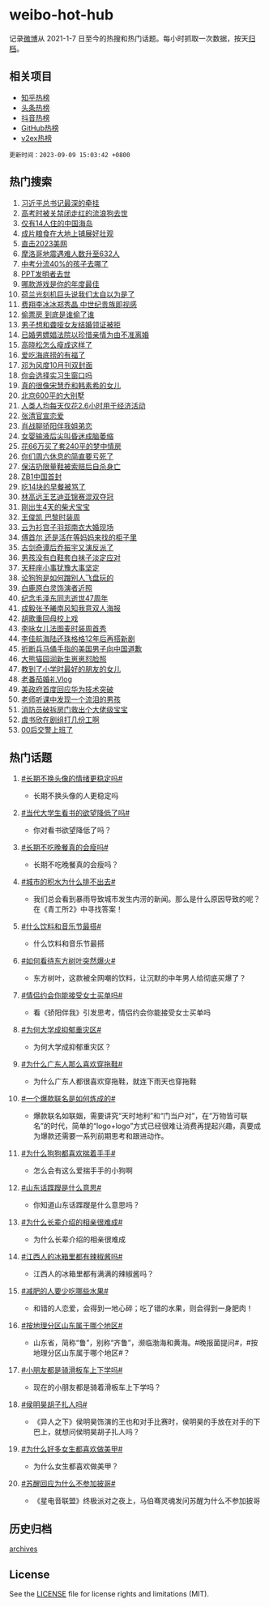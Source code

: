 # weibo-hot-hub

记录[微博](https://www.weibo.com)从 2021-1-7 日至今的热搜和热门话题。每小时抓取一次数据，按天[归档](archives)。

## 相关项目

- [知乎热榜](https://github.com/lonnyzhang423/zhihu-hot-hub)
- [头条热榜](https://github.com/lonnyzhang423/toutiao-hot-hub)
- [抖音热榜](https://github.com/lonnyzhang423/douyin-hot-hub)
- [GitHub热榜](https://github.com/lonnyzhang423/github-hot-hub)
- [v2ex热榜](https://github.com/lonnyzhang423/v2ex-hot-hub)


`更新时间：2023-09-09 15:03:42 +0800`

## 热门搜索

1. [习近平总书记最深的牵挂](https://m.weibo.cn/search?containerid=100103type%3D1%26t%3D10%26q%3D%23%E4%B9%A0%E8%BF%91%E5%B9%B3%E6%80%BB%E4%B9%A6%E8%AE%B0%E6%9C%80%E6%B7%B1%E7%9A%84%E7%89%B5%E6%8C%82%23&stream_entry_id=51&isnewpage=1&extparam=seat%3D1%26stream_entry_id%3D51%26c_type%3D51%26dgr%3D0%26filter_type%3Drealtimehot%26cate%3D10103%26pos%3D0%26display_time%3D1694243019%26pre_seqid%3D1694243019448922659111)
1. [高考时被关禁闭走红的流浪狗去世](https://m.weibo.cn/search?containerid=100103type%3D1%26t%3D10%26q%3D%23%E9%AB%98%E8%80%83%E6%97%B6%E8%A2%AB%E5%85%B3%E7%A6%81%E9%97%AD%E8%B5%B0%E7%BA%A2%E7%9A%84%E6%B5%81%E6%B5%AA%E7%8B%97%E5%8E%BB%E4%B8%96%23&stream_entry_id=31&isnewpage=1&extparam=seat%3D1%26flag%3D1%26c_type%3D31%26dgr%3D0%26filter_type%3Drealtimehot%26cate%3D5001%26stream_entry_id%3D31%26lcate%3D5001%26band_rank%3D1%26q%3D%2523%25E9%25AB%2598%25E8%2580%2583%25E6%2597%25B6%25E8%25A2%25AB%25E5%2585%25B3%25E7%25A6%2581%25E9%2597%25AD%25E8%25B5%25B0%25E7%25BA%25A2%25E7%259A%2584%25E6%25B5%2581%25E6%25B5%25AA%25E7%258B%2597%25E5%258E%25BB%25E4%25B8%2596%2523%26pos%3D0%26realpos%3D1%26display_time%3D1694243019%26pre_seqid%3D1694243019448922659111)
1. [仅有14人住的中国海岛](https://m.weibo.cn/search?containerid=100103type%3D1%26t%3D10%26q%3D%E4%BB%85%E6%9C%8914%E4%BA%BA%E4%BD%8F%E7%9A%84%E4%B8%AD%E5%9B%BD%E6%B5%B7%E5%B2%9B&stream_entry_id=31&isnewpage=1&extparam=seat%3D1%26flag%3D1%26c_type%3D31%26dgr%3D0%26filter_type%3Drealtimehot%26cate%3D5001%26stream_entry_id%3D31%26lcate%3D5001%26band_rank%3D2%26q%3D%25E4%25BB%2585%25E6%259C%258914%25E4%25BA%25BA%25E4%25BD%258F%25E7%259A%2584%25E4%25B8%25AD%25E5%259B%25BD%25E6%25B5%25B7%25E5%25B2%259B%26pos%3D1%26realpos%3D2%26display_time%3D1694243019%26pre_seqid%3D1694243019448922659111)
1. [成片粮食在大地上铺展好壮观](https://m.weibo.cn/search?containerid=100103type%3D1%26t%3D10%26q%3D%23%E6%88%90%E7%89%87%E7%B2%AE%E9%A3%9F%E5%9C%A8%E5%A4%A7%E5%9C%B0%E4%B8%8A%E9%93%BA%E5%B1%95%E5%A5%BD%E5%A3%AE%E8%A7%82%23&stream_entry_id=31&isnewpage=1&extparam=seat%3D1%26flag%3D0%26c_type%3D31%26dgr%3D0%26filter_type%3Drealtimehot%26cate%3D5001%26stream_entry_id%3D31%26lcate%3D5001%26band_rank%3D3%26q%3D%2523%25E6%2588%2590%25E7%2589%2587%25E7%25B2%25AE%25E9%25A3%259F%25E5%259C%25A8%25E5%25A4%25A7%25E5%259C%25B0%25E4%25B8%258A%25E9%2593%25BA%25E5%25B1%2595%25E5%25A5%25BD%25E5%25A3%25AE%25E8%25A7%2582%2523%26pos%3D2%26realpos%3D3%26display_time%3D1694243019%26pre_seqid%3D1694243019448922659111)
1. [直击2023美网](https://m.weibo.cn/search?containerid=100103type%3D1%26t%3D10%26q%3D%23%E7%9B%B4%E5%87%BB2023%E7%BE%8E%E7%BD%91%23&stream_entry_id=31&isnewpage=1&extparam=seat%3D1%26adid%3D202539%26topic_ad%3D1%26c_type%3D31%26dgr%3D0%26cate%3D5001%26filter_type%3Drealtimehot%26stream_entry_id%3D31%26band_rank%3D4%26q%3D%2523%25E7%259B%25B4%25E5%2587%25BB2023%25E7%25BE%258E%25E7%25BD%2591%2523%26pos%3D3%26lcate%3D5001%26is_ad_pos%3D1%26display_time%3D1694243019%26pre_seqid%3D1694243019448922659111)
1. [摩洛哥地震遇难人数升至632人](https://m.weibo.cn/search?containerid=100103type%3D1%26t%3D10%26q%3D%23%E6%91%A9%E6%B4%9B%E5%93%A5%E5%9C%B0%E9%9C%87%E9%81%87%E9%9A%BE%E4%BA%BA%E6%95%B0%E5%8D%87%E8%87%B3632%E4%BA%BA%23&stream_entry_id=31&isnewpage=1&extparam=seat%3D1%26flag%3D1%26c_type%3D31%26dgr%3D0%26filter_type%3Drealtimehot%26cate%3D5001%26stream_entry_id%3D31%26lcate%3D5001%26band_rank%3D4%26q%3D%2523%25E6%2591%25A9%25E6%25B4%259B%25E5%2593%25A5%25E5%259C%25B0%25E9%259C%2587%25E9%2581%2587%25E9%259A%25BE%25E4%25BA%25BA%25E6%2595%25B0%25E5%258D%2587%25E8%2587%25B3632%25E4%25BA%25BA%2523%26pos%3D4%26realpos%3D4%26display_time%3D1694243019%26pre_seqid%3D1694243019448922659111)
1. [中考分流40%的孩子去哪了](https://m.weibo.cn/search?containerid=100103type%3D1%26t%3D10%26q%3D%23%E4%B8%AD%E8%80%83%E5%88%86%E6%B5%8140%25%E7%9A%84%E5%AD%A9%E5%AD%90%E5%8E%BB%E5%93%AA%E4%BA%86%23&stream_entry_id=31&isnewpage=1&extparam=seat%3D1%26flag%3D1%26c_type%3D31%26dgr%3D0%26filter_type%3Drealtimehot%26cate%3D5001%26stream_entry_id%3D31%26lcate%3D5001%26band_rank%3D5%26q%3D%2523%25E4%25B8%25AD%25E8%2580%2583%25E5%2588%2586%25E6%25B5%258140%2525%25E7%259A%2584%25E5%25AD%25A9%25E5%25AD%2590%25E5%258E%25BB%25E5%2593%25AA%25E4%25BA%2586%2523%26pos%3D5%26realpos%3D5%26display_time%3D1694243019%26pre_seqid%3D1694243019448922659111)
1. [PPT发明者去世](https://m.weibo.cn/search?containerid=100103type%3D1%26t%3D10%26q%3D%23PPT%E5%8F%91%E6%98%8E%E8%80%85%E5%8E%BB%E4%B8%96%23&stream_entry_id=31&isnewpage=1&extparam=seat%3D1%26flag%3D1%26c_type%3D31%26dgr%3D0%26filter_type%3Drealtimehot%26cate%3D5001%26stream_entry_id%3D31%26lcate%3D5001%26band_rank%3D6%26q%3D%2523PPT%25E5%258F%2591%25E6%2598%258E%25E8%2580%2585%25E5%258E%25BB%25E4%25B8%2596%2523%26pos%3D6%26realpos%3D6%26display_time%3D1694243019%26pre_seqid%3D1694243019448922659111)
1. [哪款游戏是你的年度最佳](https://m.weibo.cn/search?containerid=100103type%3D1%26t%3D10%26q%3D%23%E5%93%AA%E6%AC%BE%E6%B8%B8%E6%88%8F%E6%98%AF%E4%BD%A0%E7%9A%84%E5%B9%B4%E5%BA%A6%E6%9C%80%E4%BD%B3%23&stream_entry_id=31&isnewpage=1&extparam=seat%3D1%26adid%3D202718%26c_type%3D31%26dgr%3D0%26cate%3D5001%26pos%3D7%26q%3D%2523%25E5%2593%25AA%25E6%25AC%25BE%25E6%25B8%25B8%25E6%2588%258F%25E6%2598%25AF%25E4%25BD%25A0%25E7%259A%2584%25E5%25B9%25B4%25E5%25BA%25A6%25E6%259C%2580%25E4%25BD%25B3%2523%26band_rank%3D7%26stream_entry_id%3D31%26filter_type%3Drealtimehot%26lcate%3D5001%26is_ad_pos%3D1%26display_time%3D1694243019%26pre_seqid%3D1694243019448922659111)
1. [荷兰光刻机巨头说我们太自以为是了](https://m.weibo.cn/search?containerid=100103type%3D1%26t%3D10%26q%3D%23%E8%8D%B7%E5%85%B0%E5%85%89%E5%88%BB%E6%9C%BA%E5%B7%A8%E5%A4%B4%E8%AF%B4%E6%88%91%E4%BB%AC%E5%A4%AA%E8%87%AA%E4%BB%A5%E4%B8%BA%E6%98%AF%E4%BA%86%23&stream_entry_id=31&isnewpage=1&extparam=seat%3D1%26flag%3D1%26c_type%3D31%26dgr%3D0%26filter_type%3Drealtimehot%26cate%3D5001%26stream_entry_id%3D31%26lcate%3D5001%26band_rank%3D7%26q%3D%2523%25E8%258D%25B7%25E5%2585%25B0%25E5%2585%2589%25E5%2588%25BB%25E6%259C%25BA%25E5%25B7%25A8%25E5%25A4%25B4%25E8%25AF%25B4%25E6%2588%2591%25E4%25BB%25AC%25E5%25A4%25AA%25E8%2587%25AA%25E4%25BB%25A5%25E4%25B8%25BA%25E6%2598%25AF%25E4%25BA%2586%2523%26pos%3D8%26realpos%3D7%26display_time%3D1694243019%26pre_seqid%3D1694243019448922659111)
1. [费翔李冰冰郑秀晶 中世纪贵族即视感](https://m.weibo.cn/search?containerid=100103type%3D1%26t%3D10%26q%3D%E8%B4%B9%E7%BF%94%E6%9D%8E%E5%86%B0%E5%86%B0%E9%83%91%E7%A7%80%E6%99%B6+%E4%B8%AD%E4%B8%96%E7%BA%AA%E8%B4%B5%E6%97%8F%E5%8D%B3%E8%A7%86%E6%84%9F&stream_entry_id=31&isnewpage=1&extparam=seat%3D1%26flag%3D1%26c_type%3D31%26dgr%3D0%26filter_type%3Drealtimehot%26cate%3D5001%26stream_entry_id%3D31%26lcate%3D5001%26band_rank%3D8%26q%3D%25E8%25B4%25B9%25E7%25BF%2594%25E6%259D%258E%25E5%2586%25B0%25E5%2586%25B0%25E9%2583%2591%25E7%25A7%2580%25E6%2599%25B6%2520%25E4%25B8%25AD%25E4%25B8%2596%25E7%25BA%25AA%25E8%25B4%25B5%25E6%2597%258F%25E5%258D%25B3%25E8%25A7%2586%25E6%2584%259F%26pos%3D9%26realpos%3D8%26display_time%3D1694243019%26pre_seqid%3D1694243019448922659111)
1. [偷票房 到底是谁偷了谁](https://m.weibo.cn/search?containerid=100103type%3D1%26t%3D10%26q%3D%E5%81%B7%E7%A5%A8%E6%88%BF+%E5%88%B0%E5%BA%95%E6%98%AF%E8%B0%81%E5%81%B7%E4%BA%86%E8%B0%81&stream_entry_id=31&isnewpage=1&extparam=seat%3D1%26flag%3D0%26c_type%3D31%26dgr%3D0%26filter_type%3Drealtimehot%26cate%3D5001%26stream_entry_id%3D31%26lcate%3D5001%26band_rank%3D9%26q%3D%25E5%2581%25B7%25E7%25A5%25A8%25E6%2588%25BF%2520%25E5%2588%25B0%25E5%25BA%2595%25E6%2598%25AF%25E8%25B0%2581%25E5%2581%25B7%25E4%25BA%2586%25E8%25B0%2581%26pos%3D10%26realpos%3D9%26display_time%3D1694243019%26pre_seqid%3D1694243019448922659111)
1. [男子想和聋哑女友结婚领证被拒](https://m.weibo.cn/search?containerid=100103type%3D1%26t%3D10%26q%3D%23%E7%94%B7%E5%AD%90%E6%83%B3%E5%92%8C%E8%81%8B%E5%93%91%E5%A5%B3%E5%8F%8B%E7%BB%93%E5%A9%9A%E9%A2%86%E8%AF%81%E8%A2%AB%E6%8B%92%23&stream_entry_id=31&isnewpage=1&extparam=seat%3D1%26flag%3D1%26c_type%3D31%26dgr%3D0%26filter_type%3Drealtimehot%26cate%3D5001%26stream_entry_id%3D31%26lcate%3D5001%26band_rank%3D10%26q%3D%2523%25E7%2594%25B7%25E5%25AD%2590%25E6%2583%25B3%25E5%2592%258C%25E8%2581%258B%25E5%2593%2591%25E5%25A5%25B3%25E5%258F%258B%25E7%25BB%2593%25E5%25A9%259A%25E9%25A2%2586%25E8%25AF%2581%25E8%25A2%25AB%25E6%258B%2592%2523%26pos%3D11%26realpos%3D10%26display_time%3D1694243019%26pre_seqid%3D1694243019448922659111)
1. [已婚男嫖娼法院以珍惜亲情为由不准离婚](https://m.weibo.cn/search?containerid=100103type%3D1%26t%3D10%26q%3D%23%E5%B7%B2%E5%A9%9A%E7%94%B7%E5%AB%96%E5%A8%BC%E6%B3%95%E9%99%A2%E4%BB%A5%E7%8F%8D%E6%83%9C%E4%BA%B2%E6%83%85%E4%B8%BA%E7%94%B1%E4%B8%8D%E5%87%86%E7%A6%BB%E5%A9%9A%23&stream_entry_id=31&isnewpage=1&extparam=seat%3D1%26flag%3D2%26c_type%3D31%26dgr%3D0%26filter_type%3Drealtimehot%26cate%3D5001%26stream_entry_id%3D31%26lcate%3D5001%26band_rank%3D11%26q%3D%2523%25E5%25B7%25B2%25E5%25A9%259A%25E7%2594%25B7%25E5%25AB%2596%25E5%25A8%25BC%25E6%25B3%2595%25E9%2599%25A2%25E4%25BB%25A5%25E7%258F%258D%25E6%2583%259C%25E4%25BA%25B2%25E6%2583%2585%25E4%25B8%25BA%25E7%2594%25B1%25E4%25B8%258D%25E5%2587%2586%25E7%25A6%25BB%25E5%25A9%259A%2523%26pos%3D12%26realpos%3D11%26display_time%3D1694243019%26pre_seqid%3D1694243019448922659111)
1. [高晓松怎么瘦成这样了](https://m.weibo.cn/search?containerid=100103type%3D1%26t%3D10%26q%3D%23%E9%AB%98%E6%99%93%E6%9D%BE%E6%80%8E%E4%B9%88%E7%98%A6%E6%88%90%E8%BF%99%E6%A0%B7%E4%BA%86%23&stream_entry_id=31&isnewpage=1&extparam=seat%3D1%26flag%3D2%26c_type%3D31%26dgr%3D0%26filter_type%3Drealtimehot%26cate%3D5001%26stream_entry_id%3D31%26lcate%3D5001%26band_rank%3D12%26q%3D%2523%25E9%25AB%2598%25E6%2599%2593%25E6%259D%25BE%25E6%2580%258E%25E4%25B9%2588%25E7%2598%25A6%25E6%2588%2590%25E8%25BF%2599%25E6%25A0%25B7%25E4%25BA%2586%2523%26pos%3D13%26realpos%3D12%26display_time%3D1694243019%26pre_seqid%3D1694243019448922659111)
1. [爱吃海底捞的有福了](https://m.weibo.cn/search?containerid=100103type%3D1%26t%3D10%26q%3D%E7%88%B1%E5%90%83%E6%B5%B7%E5%BA%95%E6%8D%9E%E7%9A%84%E6%9C%89%E7%A6%8F%E4%BA%86&stream_entry_id=31&isnewpage=1&extparam=seat%3D1%26flag%3D0%26c_type%3D31%26dgr%3D0%26filter_type%3Drealtimehot%26cate%3D5001%26stream_entry_id%3D31%26lcate%3D5001%26band_rank%3D13%26q%3D%25E7%2588%25B1%25E5%2590%2583%25E6%25B5%25B7%25E5%25BA%2595%25E6%258D%259E%25E7%259A%2584%25E6%259C%2589%25E7%25A6%258F%25E4%25BA%2586%26pos%3D14%26realpos%3D13%26display_time%3D1694243019%26pre_seqid%3D1694243019448922659111)
1. [邓为风度10月刊双封面](https://m.weibo.cn/search?containerid=100103type%3D1%26t%3D10%26q%3D%23%E9%82%93%E4%B8%BA%E9%A3%8E%E5%BA%A610%E6%9C%88%E5%88%8A%E5%8F%8C%E5%B0%81%E9%9D%A2%23&stream_entry_id=31&isnewpage=1&extparam=seat%3D1%26flag%3D1%26c_type%3D31%26dgr%3D0%26filter_type%3Drealtimehot%26cate%3D5001%26stream_entry_id%3D31%26lcate%3D5001%26band_rank%3D14%26q%3D%2523%25E9%2582%2593%25E4%25B8%25BA%25E9%25A3%258E%25E5%25BA%25A610%25E6%259C%2588%25E5%2588%258A%25E5%258F%258C%25E5%25B0%2581%25E9%259D%25A2%2523%26pos%3D15%26realpos%3D14%26display_time%3D1694243019%26pre_seqid%3D1694243019448922659111)
1. [你会选择实习生窗口吗](https://m.weibo.cn/search?containerid=100103type%3D1%26t%3D10%26q%3D%23%E4%BD%A0%E4%BC%9A%E9%80%89%E6%8B%A9%E5%AE%9E%E4%B9%A0%E7%94%9F%E7%AA%97%E5%8F%A3%E5%90%97%23&stream_entry_id=31&isnewpage=1&extparam=seat%3D1%26flag%3D32768%26c_type%3D31%26dgr%3D0%26filter_type%3Drealtimehot%26cate%3D5001%26stream_entry_id%3D31%26lcate%3D5001%26band_rank%3D15%26q%3D%2523%25E4%25BD%25A0%25E4%25BC%259A%25E9%2580%2589%25E6%258B%25A9%25E5%25AE%259E%25E4%25B9%25A0%25E7%2594%259F%25E7%25AA%2597%25E5%258F%25A3%25E5%2590%2597%2523%26pos%3D16%26realpos%3D15%26display_time%3D1694243019%26pre_seqid%3D1694243019448922659111)
1. [真的很像宋慧乔和韩素希的女儿](https://m.weibo.cn/search?containerid=100103type%3D1%26t%3D10%26q%3D%E7%9C%9F%E7%9A%84%E5%BE%88%E5%83%8F%E5%AE%8B%E6%85%A7%E4%B9%94%E5%92%8C%E9%9F%A9%E7%B4%A0%E5%B8%8C%E7%9A%84%E5%A5%B3%E5%84%BF&stream_entry_id=31&isnewpage=1&extparam=seat%3D1%26flag%3D2%26c_type%3D31%26dgr%3D0%26filter_type%3Drealtimehot%26cate%3D5001%26stream_entry_id%3D31%26lcate%3D5001%26band_rank%3D16%26q%3D%25E7%259C%259F%25E7%259A%2584%25E5%25BE%2588%25E5%2583%258F%25E5%25AE%258B%25E6%2585%25A7%25E4%25B9%2594%25E5%2592%258C%25E9%259F%25A9%25E7%25B4%25A0%25E5%25B8%258C%25E7%259A%2584%25E5%25A5%25B3%25E5%2584%25BF%26pos%3D17%26realpos%3D16%26display_time%3D1694243019%26pre_seqid%3D1694243019448922659111)
1. [北京600平的大别墅](https://m.weibo.cn/search?containerid=100103type%3D1%26t%3D10%26q%3D%E5%8C%97%E4%BA%AC600%E5%B9%B3%E7%9A%84%E5%A4%A7%E5%88%AB%E5%A2%85&stream_entry_id=31&isnewpage=1&extparam=seat%3D1%26flag%3D1%26c_type%3D31%26dgr%3D0%26filter_type%3Drealtimehot%26cate%3D5001%26stream_entry_id%3D31%26lcate%3D5001%26band_rank%3D17%26q%3D%25E5%258C%2597%25E4%25BA%25AC600%25E5%25B9%25B3%25E7%259A%2584%25E5%25A4%25A7%25E5%2588%25AB%25E5%25A2%2585%26pos%3D18%26realpos%3D17%26display_time%3D1694243019%26pre_seqid%3D1694243019448922659111)
1. [人类人均每天仅花2.6小时用于经济活动](https://m.weibo.cn/search?containerid=100103type%3D1%26t%3D10%26q%3D%23%E4%BA%BA%E7%B1%BB%E4%BA%BA%E5%9D%87%E6%AF%8F%E5%A4%A9%E4%BB%85%E8%8A%B12.6%E5%B0%8F%E6%97%B6%E7%94%A8%E4%BA%8E%E7%BB%8F%E6%B5%8E%E6%B4%BB%E5%8A%A8%23&stream_entry_id=31&isnewpage=1&extparam=seat%3D1%26flag%3D1%26c_type%3D31%26dgr%3D0%26filter_type%3Drealtimehot%26cate%3D5001%26stream_entry_id%3D31%26lcate%3D5001%26band_rank%3D18%26q%3D%2523%25E4%25BA%25BA%25E7%25B1%25BB%25E4%25BA%25BA%25E5%259D%2587%25E6%25AF%258F%25E5%25A4%25A9%25E4%25BB%2585%25E8%258A%25B12.6%25E5%25B0%258F%25E6%2597%25B6%25E7%2594%25A8%25E4%25BA%258E%25E7%25BB%258F%25E6%25B5%258E%25E6%25B4%25BB%25E5%258A%25A8%2523%26pos%3D19%26realpos%3D18%26display_time%3D1694243019%26pre_seqid%3D1694243019448922659111)
1. [张清官宣恋爱](https://m.weibo.cn/search?containerid=100103type%3D1%26t%3D10%26q%3D%23%E5%BC%A0%E6%B8%85%E5%AE%98%E5%AE%A3%E6%81%8B%E7%88%B1%23&stream_entry_id=31&isnewpage=1&extparam=seat%3D1%26flag%3D1%26c_type%3D31%26dgr%3D0%26filter_type%3Drealtimehot%26cate%3D5001%26stream_entry_id%3D31%26lcate%3D5001%26band_rank%3D19%26q%3D%2523%25E5%25BC%25A0%25E6%25B8%2585%25E5%25AE%2598%25E5%25AE%25A3%25E6%2581%258B%25E7%2588%25B1%2523%26pos%3D20%26realpos%3D19%26display_time%3D1694243019%26pre_seqid%3D1694243019448922659111)
1. [肖战聊骄阳伴我姐弟恋](https://m.weibo.cn/search?containerid=100103type%3D1%26t%3D10%26q%3D%23%E8%82%96%E6%88%98%E8%81%8A%E9%AA%84%E9%98%B3%E4%BC%B4%E6%88%91%E5%A7%90%E5%BC%9F%E6%81%8B%23&stream_entry_id=31&isnewpage=1&extparam=seat%3D1%26flag%3D1%26c_type%3D31%26dgr%3D0%26filter_type%3Drealtimehot%26cate%3D5001%26stream_entry_id%3D31%26lcate%3D5001%26band_rank%3D20%26q%3D%2523%25E8%2582%2596%25E6%2588%2598%25E8%2581%258A%25E9%25AA%2584%25E9%2598%25B3%25E4%25BC%25B4%25E6%2588%2591%25E5%25A7%2590%25E5%25BC%259F%25E6%2581%258B%2523%26pos%3D21%26realpos%3D20%26display_time%3D1694243019%26pre_seqid%3D1694243019448922659111)
1. [女婴输液后尖叫昏迷成脑萎缩](https://m.weibo.cn/search?containerid=100103type%3D1%26t%3D10%26q%3D%23%E5%A5%B3%E5%A9%B4%E8%BE%93%E6%B6%B2%E5%90%8E%E5%B0%96%E5%8F%AB%E6%98%8F%E8%BF%B7%E6%88%90%E8%84%91%E8%90%8E%E7%BC%A9%23&stream_entry_id=31&isnewpage=1&extparam=seat%3D1%26flag%3D0%26c_type%3D31%26dgr%3D0%26filter_type%3Drealtimehot%26cate%3D5001%26stream_entry_id%3D31%26lcate%3D5001%26band_rank%3D21%26q%3D%2523%25E5%25A5%25B3%25E5%25A9%25B4%25E8%25BE%2593%25E6%25B6%25B2%25E5%2590%258E%25E5%25B0%2596%25E5%258F%25AB%25E6%2598%258F%25E8%25BF%25B7%25E6%2588%2590%25E8%2584%2591%25E8%2590%258E%25E7%25BC%25A9%2523%26pos%3D22%26realpos%3D21%26display_time%3D1694243019%26pre_seqid%3D1694243019448922659111)
1. [花66万买了套240平的梦中情房](https://m.weibo.cn/search?containerid=100103type%3D1%26t%3D10%26q%3D%23%E8%8A%B166%E4%B8%87%E4%B9%B0%E4%BA%86%E5%A5%97240%E5%B9%B3%E7%9A%84%E6%A2%A6%E4%B8%AD%E6%83%85%E6%88%BF%23&stream_entry_id=31&isnewpage=1&extparam=seat%3D1%26flag%3D0%26c_type%3D31%26dgr%3D0%26filter_type%3Drealtimehot%26cate%3D5001%26stream_entry_id%3D31%26lcate%3D5001%26band_rank%3D22%26q%3D%2523%25E8%258A%25B166%25E4%25B8%2587%25E4%25B9%25B0%25E4%25BA%2586%25E5%25A5%2597240%25E5%25B9%25B3%25E7%259A%2584%25E6%25A2%25A6%25E4%25B8%25AD%25E6%2583%2585%25E6%2588%25BF%2523%26pos%3D23%26realpos%3D22%26display_time%3D1694243019%26pre_seqid%3D1694243019448922659111)
1. [你们周六休息的简直要亏死了](https://m.weibo.cn/search?containerid=100103type%3D1%26t%3D10%26q%3D%23%E4%BD%A0%E4%BB%AC%E5%91%A8%E5%85%AD%E4%BC%91%E6%81%AF%E7%9A%84%E7%AE%80%E7%9B%B4%E8%A6%81%E4%BA%8F%E6%AD%BB%E4%BA%86%23&stream_entry_id=31&isnewpage=1&extparam=seat%3D1%26flag%3D0%26c_type%3D31%26dgr%3D0%26filter_type%3Drealtimehot%26cate%3D5001%26stream_entry_id%3D31%26lcate%3D5001%26band_rank%3D23%26q%3D%2523%25E4%25BD%25A0%25E4%25BB%25AC%25E5%2591%25A8%25E5%2585%25AD%25E4%25BC%2591%25E6%2581%25AF%25E7%259A%2584%25E7%25AE%2580%25E7%259B%25B4%25E8%25A6%2581%25E4%25BA%258F%25E6%25AD%25BB%25E4%25BA%2586%2523%26pos%3D24%26realpos%3D23%26display_time%3D1694243019%26pre_seqid%3D1694243019448922659111)
1. [保洁扔限量鞋被索赔后自杀身亡](https://m.weibo.cn/search?containerid=100103type%3D1%26t%3D10%26q%3D%23%E4%BF%9D%E6%B4%81%E6%89%94%E9%99%90%E9%87%8F%E9%9E%8B%E8%A2%AB%E7%B4%A2%E8%B5%94%E5%90%8E%E8%87%AA%E6%9D%80%E8%BA%AB%E4%BA%A1%23&stream_entry_id=31&isnewpage=1&extparam=seat%3D1%26flag%3D0%26c_type%3D31%26dgr%3D0%26filter_type%3Drealtimehot%26cate%3D5001%26stream_entry_id%3D31%26lcate%3D5001%26band_rank%3D24%26q%3D%2523%25E4%25BF%259D%25E6%25B4%2581%25E6%2589%2594%25E9%2599%2590%25E9%2587%258F%25E9%259E%258B%25E8%25A2%25AB%25E7%25B4%25A2%25E8%25B5%2594%25E5%2590%258E%25E8%2587%25AA%25E6%259D%2580%25E8%25BA%25AB%25E4%25BA%25A1%2523%26pos%3D25%26realpos%3D24%26display_time%3D1694243019%26pre_seqid%3D1694243019448922659111)
1. [ZB1中国首封](https://m.weibo.cn/search?containerid=100103type%3D1%26t%3D10%26q%3D%23ZB1%E4%B8%AD%E5%9B%BD%E9%A6%96%E5%B0%81%23&stream_entry_id=31&isnewpage=1&extparam=seat%3D1%26flag%3D1%26c_type%3D31%26dgr%3D0%26filter_type%3Drealtimehot%26cate%3D5001%26stream_entry_id%3D31%26lcate%3D5001%26band_rank%3D25%26q%3D%2523ZB1%25E4%25B8%25AD%25E5%259B%25BD%25E9%25A6%2596%25E5%25B0%2581%2523%26pos%3D26%26realpos%3D25%26display_time%3D1694243019%26pre_seqid%3D1694243019448922659111)
1. [吃14块的早餐被骂了](https://m.weibo.cn/search?containerid=100103type%3D1%26t%3D10%26q%3D%23%E5%90%8314%E5%9D%97%E7%9A%84%E6%97%A9%E9%A4%90%E8%A2%AB%E9%AA%82%E4%BA%86%23&stream_entry_id=31&isnewpage=1&extparam=seat%3D1%26flag%3D1%26c_type%3D31%26dgr%3D0%26filter_type%3Drealtimehot%26cate%3D5001%26stream_entry_id%3D31%26lcate%3D5001%26band_rank%3D26%26q%3D%2523%25E5%2590%258314%25E5%259D%2597%25E7%259A%2584%25E6%2597%25A9%25E9%25A4%2590%25E8%25A2%25AB%25E9%25AA%2582%25E4%25BA%2586%2523%26pos%3D27%26realpos%3D26%26display_time%3D1694243019%26pre_seqid%3D1694243019448922659111)
1. [林高远王艺迪亚锦赛混双夺冠](https://m.weibo.cn/search?containerid=100103type%3D1%26t%3D10%26q%3D%23%E6%9E%97%E9%AB%98%E8%BF%9C%E7%8E%8B%E8%89%BA%E8%BF%AA%E4%BA%9A%E9%94%A6%E8%B5%9B%E6%B7%B7%E5%8F%8C%E5%A4%BA%E5%86%A0%23&stream_entry_id=31&isnewpage=1&extparam=seat%3D1%26flag%3D1%26c_type%3D31%26dgr%3D0%26filter_type%3Drealtimehot%26cate%3D5001%26stream_entry_id%3D31%26lcate%3D5001%26band_rank%3D27%26q%3D%2523%25E6%259E%2597%25E9%25AB%2598%25E8%25BF%259C%25E7%258E%258B%25E8%2589%25BA%25E8%25BF%25AA%25E4%25BA%259A%25E9%2594%25A6%25E8%25B5%259B%25E6%25B7%25B7%25E5%258F%258C%25E5%25A4%25BA%25E5%2586%25A0%2523%26pos%3D28%26realpos%3D27%26display_time%3D1694243019%26pre_seqid%3D1694243019448922659111)
1. [刚出生4天的柴犬宝宝](https://m.weibo.cn/search?containerid=100103type%3D1%26t%3D10%26q%3D%E5%88%9A%E5%87%BA%E7%94%9F4%E5%A4%A9%E7%9A%84%E6%9F%B4%E7%8A%AC%E5%AE%9D%E5%AE%9D&stream_entry_id=31&isnewpage=1&extparam=seat%3D1%26flag%3D0%26c_type%3D31%26dgr%3D0%26filter_type%3Drealtimehot%26cate%3D5001%26stream_entry_id%3D31%26lcate%3D5001%26band_rank%3D28%26q%3D%25E5%2588%259A%25E5%2587%25BA%25E7%2594%259F4%25E5%25A4%25A9%25E7%259A%2584%25E6%259F%25B4%25E7%258A%25AC%25E5%25AE%259D%25E5%25AE%259D%26pos%3D29%26realpos%3D28%26display_time%3D1694243019%26pre_seqid%3D1694243019448922659111)
1. [王俊凯 巴黎时装周](https://m.weibo.cn/search?containerid=100103type%3D1%26t%3D10%26q%3D%E7%8E%8B%E4%BF%8A%E5%87%AF+%E5%B7%B4%E9%BB%8E%E6%97%B6%E8%A3%85%E5%91%A8&stream_entry_id=31&isnewpage=1&extparam=seat%3D1%26flag%3D0%26c_type%3D31%26dgr%3D0%26filter_type%3Drealtimehot%26cate%3D5001%26stream_entry_id%3D31%26lcate%3D5001%26band_rank%3D29%26q%3D%25E7%258E%258B%25E4%25BF%258A%25E5%2587%25AF%2520%25E5%25B7%25B4%25E9%25BB%258E%25E6%2597%25B6%25E8%25A3%2585%25E5%2591%25A8%26pos%3D30%26realpos%3D29%26display_time%3D1694243019%26pre_seqid%3D1694243019448922659111)
1. [云为衫宫子羽郑南衣大婚现场](https://m.weibo.cn/search?containerid=100103type%3D1%26t%3D10%26q%3D%23%E4%BA%91%E4%B8%BA%E8%A1%AB%E5%AE%AB%E5%AD%90%E7%BE%BD%E9%83%91%E5%8D%97%E8%A1%A3%E5%A4%A7%E5%A9%9A%E7%8E%B0%E5%9C%BA%23&stream_entry_id=31&isnewpage=1&extparam=seat%3D1%26flag%3D1%26c_type%3D31%26dgr%3D0%26filter_type%3Drealtimehot%26cate%3D5001%26stream_entry_id%3D31%26lcate%3D5001%26band_rank%3D30%26q%3D%2523%25E4%25BA%2591%25E4%25B8%25BA%25E8%25A1%25AB%25E5%25AE%25AB%25E5%25AD%2590%25E7%25BE%25BD%25E9%2583%2591%25E5%258D%2597%25E8%25A1%25A3%25E5%25A4%25A7%25E5%25A9%259A%25E7%258E%25B0%25E5%259C%25BA%2523%26pos%3D31%26realpos%3D30%26display_time%3D1694243019%26pre_seqid%3D1694243019448922659111)
1. [傅首尔 还是活在等妈妈来找的柜子里](https://m.weibo.cn/search?containerid=100103type%3D1%26t%3D10%26q%3D%E5%82%85%E9%A6%96%E5%B0%94+%E8%BF%98%E6%98%AF%E6%B4%BB%E5%9C%A8%E7%AD%89%E5%A6%88%E5%A6%88%E6%9D%A5%E6%89%BE%E7%9A%84%E6%9F%9C%E5%AD%90%E9%87%8C&stream_entry_id=31&isnewpage=1&extparam=seat%3D1%26flag%3D1%26c_type%3D31%26dgr%3D0%26filter_type%3Drealtimehot%26cate%3D5001%26stream_entry_id%3D31%26lcate%3D5001%26band_rank%3D31%26q%3D%25E5%2582%2585%25E9%25A6%2596%25E5%25B0%2594%2520%25E8%25BF%2598%25E6%2598%25AF%25E6%25B4%25BB%25E5%259C%25A8%25E7%25AD%2589%25E5%25A6%2588%25E5%25A6%2588%25E6%259D%25A5%25E6%2589%25BE%25E7%259A%2584%25E6%259F%259C%25E5%25AD%2590%25E9%2587%258C%26pos%3D32%26realpos%3D31%26display_time%3D1694243019%26pre_seqid%3D1694243019448922659111)
1. [古剑奇谭后乔振宇又演反派了](https://m.weibo.cn/search?containerid=100103type%3D1%26t%3D10%26q%3D%E5%8F%A4%E5%89%91%E5%A5%87%E8%B0%AD%E5%90%8E%E4%B9%94%E6%8C%AF%E5%AE%87%E5%8F%88%E6%BC%94%E5%8F%8D%E6%B4%BE%E4%BA%86&stream_entry_id=31&isnewpage=1&extparam=seat%3D1%26flag%3D0%26c_type%3D31%26dgr%3D0%26filter_type%3Drealtimehot%26cate%3D5001%26stream_entry_id%3D31%26lcate%3D5001%26band_rank%3D32%26q%3D%25E5%258F%25A4%25E5%2589%2591%25E5%25A5%2587%25E8%25B0%25AD%25E5%2590%258E%25E4%25B9%2594%25E6%258C%25AF%25E5%25AE%2587%25E5%258F%2588%25E6%25BC%2594%25E5%258F%258D%25E6%25B4%25BE%25E4%25BA%2586%26pos%3D33%26realpos%3D32%26display_time%3D1694243019%26pre_seqid%3D1694243019448922659111)
1. [男孩没有白鞋套白袜子淡定应对](https://m.weibo.cn/search?containerid=100103type%3D1%26t%3D10%26q%3D%E7%94%B7%E5%AD%A9%E6%B2%A1%E6%9C%89%E7%99%BD%E9%9E%8B%E5%A5%97%E7%99%BD%E8%A2%9C%E5%AD%90%E6%B7%A1%E5%AE%9A%E5%BA%94%E5%AF%B9&stream_entry_id=31&isnewpage=1&extparam=seat%3D1%26flag%3D1%26c_type%3D31%26dgr%3D0%26filter_type%3Drealtimehot%26cate%3D5001%26stream_entry_id%3D31%26lcate%3D5001%26band_rank%3D33%26q%3D%25E7%2594%25B7%25E5%25AD%25A9%25E6%25B2%25A1%25E6%259C%2589%25E7%2599%25BD%25E9%259E%258B%25E5%25A5%2597%25E7%2599%25BD%25E8%25A2%259C%25E5%25AD%2590%25E6%25B7%25A1%25E5%25AE%259A%25E5%25BA%2594%25E5%25AF%25B9%26pos%3D34%26realpos%3D33%26display_time%3D1694243019%26pre_seqid%3D1694243019448922659111)
1. [天秤座小事犹豫大事坚定](https://m.weibo.cn/search?containerid=100103type%3D1%26t%3D10%26q%3D%23%E5%A4%A9%E7%A7%A4%E5%BA%A7%E5%B0%8F%E4%BA%8B%E7%8A%B9%E8%B1%AB%E5%A4%A7%E4%BA%8B%E5%9D%9A%E5%AE%9A%23&stream_entry_id=31&isnewpage=1&extparam=seat%3D1%26flag%3D1%26c_type%3D31%26dgr%3D0%26filter_type%3Drealtimehot%26cate%3D5001%26stream_entry_id%3D31%26lcate%3D5001%26band_rank%3D34%26q%3D%2523%25E5%25A4%25A9%25E7%25A7%25A4%25E5%25BA%25A7%25E5%25B0%258F%25E4%25BA%258B%25E7%258A%25B9%25E8%25B1%25AB%25E5%25A4%25A7%25E4%25BA%258B%25E5%259D%259A%25E5%25AE%259A%2523%26pos%3D35%26realpos%3D34%26display_time%3D1694243019%26pre_seqid%3D1694243019448922659111)
1. [论狗狗是如何蹭别人飞盘玩的](https://m.weibo.cn/search?containerid=100103type%3D1%26t%3D10%26q%3D%E8%AE%BA%E7%8B%97%E7%8B%97%E6%98%AF%E5%A6%82%E4%BD%95%E8%B9%AD%E5%88%AB%E4%BA%BA%E9%A3%9E%E7%9B%98%E7%8E%A9%E7%9A%84&stream_entry_id=31&isnewpage=1&extparam=seat%3D1%26flag%3D1%26c_type%3D31%26dgr%3D0%26filter_type%3Drealtimehot%26cate%3D5001%26stream_entry_id%3D31%26lcate%3D5001%26band_rank%3D35%26q%3D%25E8%25AE%25BA%25E7%258B%2597%25E7%258B%2597%25E6%2598%25AF%25E5%25A6%2582%25E4%25BD%2595%25E8%25B9%25AD%25E5%2588%25AB%25E4%25BA%25BA%25E9%25A3%259E%25E7%259B%2598%25E7%258E%25A9%25E7%259A%2584%26pos%3D36%26realpos%3D35%26display_time%3D1694243019%26pre_seqid%3D1694243019448922659111)
1. [白鹿原白灵饰演者近照](https://m.weibo.cn/search?containerid=100103type%3D1%26t%3D10%26q%3D%E7%99%BD%E9%B9%BF%E5%8E%9F%E7%99%BD%E7%81%B5%E9%A5%B0%E6%BC%94%E8%80%85%E8%BF%91%E7%85%A7&stream_entry_id=31&isnewpage=1&extparam=seat%3D1%26flag%3D0%26c_type%3D31%26dgr%3D0%26filter_type%3Drealtimehot%26cate%3D5001%26stream_entry_id%3D31%26lcate%3D5001%26band_rank%3D36%26q%3D%25E7%2599%25BD%25E9%25B9%25BF%25E5%258E%259F%25E7%2599%25BD%25E7%2581%25B5%25E9%25A5%25B0%25E6%25BC%2594%25E8%2580%2585%25E8%25BF%2591%25E7%2585%25A7%26pos%3D37%26realpos%3D36%26display_time%3D1694243019%26pre_seqid%3D1694243019448922659111)
1. [纪念毛泽东同志逝世47周年](https://m.weibo.cn/search?containerid=100103type%3D1%26t%3D10%26q%3D%23%E7%BA%AA%E5%BF%B5%E6%AF%9B%E6%B3%BD%E4%B8%9C%E5%90%8C%E5%BF%97%E9%80%9D%E4%B8%9647%E5%91%A8%E5%B9%B4%23&stream_entry_id=31&isnewpage=1&extparam=seat%3D1%26flag%3D0%26c_type%3D31%26dgr%3D0%26filter_type%3Drealtimehot%26cate%3D5001%26stream_entry_id%3D31%26lcate%3D5001%26band_rank%3D37%26q%3D%2523%25E7%25BA%25AA%25E5%25BF%25B5%25E6%25AF%259B%25E6%25B3%25BD%25E4%25B8%259C%25E5%2590%258C%25E5%25BF%2597%25E9%2580%259D%25E4%25B8%259647%25E5%2591%25A8%25E5%25B9%25B4%2523%26pos%3D38%26realpos%3D37%26display_time%3D1694243019%26pre_seqid%3D1694243019448922659111)
1. [成毅张予曦南风知我意双人海报](https://m.weibo.cn/search?containerid=100103type%3D1%26t%3D10%26q%3D%23%E6%88%90%E6%AF%85%E5%BC%A0%E4%BA%88%E6%9B%A6%E5%8D%97%E9%A3%8E%E7%9F%A5%E6%88%91%E6%84%8F%E5%8F%8C%E4%BA%BA%E6%B5%B7%E6%8A%A5%23&stream_entry_id=31&isnewpage=1&extparam=seat%3D1%26flag%3D0%26c_type%3D31%26dgr%3D0%26filter_type%3Drealtimehot%26cate%3D5001%26stream_entry_id%3D31%26lcate%3D5001%26band_rank%3D38%26q%3D%2523%25E6%2588%2590%25E6%25AF%2585%25E5%25BC%25A0%25E4%25BA%2588%25E6%259B%25A6%25E5%258D%2597%25E9%25A3%258E%25E7%259F%25A5%25E6%2588%2591%25E6%2584%258F%25E5%258F%258C%25E4%25BA%25BA%25E6%25B5%25B7%25E6%258A%25A5%2523%26pos%3D39%26realpos%3D38%26display_time%3D1694243019%26pre_seqid%3D1694243019448922659111)
1. [胡歌重回母校上戏](https://m.weibo.cn/search?containerid=100103type%3D1%26t%3D10%26q%3D%23%E8%83%A1%E6%AD%8C%E9%87%8D%E5%9B%9E%E6%AF%8D%E6%A0%A1%E4%B8%8A%E6%88%8F%23&stream_entry_id=31&isnewpage=1&extparam=seat%3D1%26flag%3D1%26c_type%3D31%26dgr%3D0%26filter_type%3Drealtimehot%26cate%3D5001%26stream_entry_id%3D31%26lcate%3D5001%26band_rank%3D39%26q%3D%2523%25E8%2583%25A1%25E6%25AD%258C%25E9%2587%258D%25E5%259B%259E%25E6%25AF%258D%25E6%25A0%25A1%25E4%25B8%258A%25E6%2588%258F%2523%26pos%3D40%26realpos%3D39%26display_time%3D1694243019%26pre_seqid%3D1694243019448922659111)
1. [李咏女儿法图麦时装周首秀](https://m.weibo.cn/search?containerid=100103type%3D1%26t%3D10%26q%3D%23%E6%9D%8E%E5%92%8F%E5%A5%B3%E5%84%BF%E6%B3%95%E5%9B%BE%E9%BA%A6%E6%97%B6%E8%A3%85%E5%91%A8%E9%A6%96%E7%A7%80%23&stream_entry_id=31&isnewpage=1&extparam=seat%3D1%26flag%3D0%26c_type%3D31%26dgr%3D0%26filter_type%3Drealtimehot%26cate%3D5001%26stream_entry_id%3D31%26lcate%3D5001%26band_rank%3D40%26q%3D%2523%25E6%259D%258E%25E5%2592%258F%25E5%25A5%25B3%25E5%2584%25BF%25E6%25B3%2595%25E5%259B%25BE%25E9%25BA%25A6%25E6%2597%25B6%25E8%25A3%2585%25E5%2591%25A8%25E9%25A6%2596%25E7%25A7%2580%2523%26pos%3D41%26realpos%3D40%26display_time%3D1694243019%26pre_seqid%3D1694243019448922659111)
1. [李佳航海陆还珠格格12年后再搭新剧](https://m.weibo.cn/search?containerid=100103type%3D1%26t%3D10%26q%3D%23%E6%9D%8E%E4%BD%B3%E8%88%AA%E6%B5%B7%E9%99%86%E8%BF%98%E7%8F%A0%E6%A0%BC%E6%A0%BC12%E5%B9%B4%E5%90%8E%E5%86%8D%E6%90%AD%E6%96%B0%E5%89%A7%23&stream_entry_id=31&isnewpage=1&extparam=seat%3D1%26flag%3D0%26c_type%3D31%26dgr%3D0%26filter_type%3Drealtimehot%26cate%3D5001%26stream_entry_id%3D31%26lcate%3D5001%26band_rank%3D41%26q%3D%2523%25E6%259D%258E%25E4%25BD%25B3%25E8%2588%25AA%25E6%25B5%25B7%25E9%2599%2586%25E8%25BF%2598%25E7%258F%25A0%25E6%25A0%25BC%25E6%25A0%25BC12%25E5%25B9%25B4%25E5%2590%258E%25E5%2586%258D%25E6%2590%25AD%25E6%2596%25B0%25E5%2589%25A7%2523%26pos%3D42%26realpos%3D41%26display_time%3D1694243019%26pre_seqid%3D1694243019448922659111)
1. [折断兵马俑手指的美国男子向中国道歉](https://m.weibo.cn/search?containerid=100103type%3D1%26t%3D10%26q%3D%23%E6%8A%98%E6%96%AD%E5%85%B5%E9%A9%AC%E4%BF%91%E6%89%8B%E6%8C%87%E7%9A%84%E7%BE%8E%E5%9B%BD%E7%94%B7%E5%AD%90%E5%90%91%E4%B8%AD%E5%9B%BD%E9%81%93%E6%AD%89%23&stream_entry_id=31&isnewpage=1&extparam=seat%3D1%26flag%3D0%26c_type%3D31%26dgr%3D0%26filter_type%3Drealtimehot%26cate%3D5001%26stream_entry_id%3D31%26lcate%3D5001%26band_rank%3D42%26q%3D%2523%25E6%258A%2598%25E6%2596%25AD%25E5%2585%25B5%25E9%25A9%25AC%25E4%25BF%2591%25E6%2589%258B%25E6%258C%2587%25E7%259A%2584%25E7%25BE%258E%25E5%259B%25BD%25E7%2594%25B7%25E5%25AD%2590%25E5%2590%2591%25E4%25B8%25AD%25E5%259B%25BD%25E9%2581%2593%25E6%25AD%2589%2523%26pos%3D43%26realpos%3D42%26display_time%3D1694243019%26pre_seqid%3D1694243019448922659111)
1. [大熊猫园润新生崽崽怼脸照](https://m.weibo.cn/search?containerid=100103type%3D1%26t%3D10%26q%3D%23%E5%A4%A7%E7%86%8A%E7%8C%AB%E5%9B%AD%E6%B6%A6%E6%96%B0%E7%94%9F%E5%B4%BD%E5%B4%BD%E6%80%BC%E8%84%B8%E7%85%A7%23&stream_entry_id=31&isnewpage=1&extparam=seat%3D1%26flag%3D32768%26c_type%3D31%26dgr%3D0%26filter_type%3Drealtimehot%26cate%3D5001%26stream_entry_id%3D31%26lcate%3D5001%26band_rank%3D43%26q%3D%2523%25E5%25A4%25A7%25E7%2586%258A%25E7%258C%25AB%25E5%259B%25AD%25E6%25B6%25A6%25E6%2596%25B0%25E7%2594%259F%25E5%25B4%25BD%25E5%25B4%25BD%25E6%2580%25BC%25E8%2584%25B8%25E7%2585%25A7%2523%26pos%3D44%26realpos%3D43%26display_time%3D1694243019%26pre_seqid%3D1694243019448922659111)
1. [教到了小学时最好的朋友的女儿](https://m.weibo.cn/search?containerid=100103type%3D1%26t%3D10%26q%3D%E6%95%99%E5%88%B0%E4%BA%86%E5%B0%8F%E5%AD%A6%E6%97%B6%E6%9C%80%E5%A5%BD%E7%9A%84%E6%9C%8B%E5%8F%8B%E7%9A%84%E5%A5%B3%E5%84%BF&stream_entry_id=31&isnewpage=1&extparam=seat%3D1%26flag%3D0%26c_type%3D31%26dgr%3D0%26filter_type%3Drealtimehot%26cate%3D5001%26stream_entry_id%3D31%26lcate%3D5001%26band_rank%3D44%26q%3D%25E6%2595%2599%25E5%2588%25B0%25E4%25BA%2586%25E5%25B0%258F%25E5%25AD%25A6%25E6%2597%25B6%25E6%259C%2580%25E5%25A5%25BD%25E7%259A%2584%25E6%259C%258B%25E5%258F%258B%25E7%259A%2584%25E5%25A5%25B3%25E5%2584%25BF%26pos%3D45%26realpos%3D44%26display_time%3D1694243019%26pre_seqid%3D1694243019448922659111)
1. [老番茄婚礼Vlog](https://m.weibo.cn/search?containerid=100103type%3D1%26t%3D10%26q%3D%E8%80%81%E7%95%AA%E8%8C%84%E5%A9%9A%E7%A4%BCVlog&stream_entry_id=31&isnewpage=1&extparam=seat%3D1%26flag%3D1%26c_type%3D31%26dgr%3D0%26filter_type%3Drealtimehot%26cate%3D5001%26stream_entry_id%3D31%26lcate%3D5001%26band_rank%3D45%26q%3D%25E8%2580%2581%25E7%2595%25AA%25E8%258C%2584%25E5%25A9%259A%25E7%25A4%25BCVlog%26pos%3D46%26realpos%3D45%26display_time%3D1694243019%26pre_seqid%3D1694243019448922659111)
1. [美政府首度回应华为技术突破](https://m.weibo.cn/search?containerid=100103type%3D1%26t%3D10%26q%3D%23%E7%BE%8E%E6%94%BF%E5%BA%9C%E9%A6%96%E5%BA%A6%E5%9B%9E%E5%BA%94%E5%8D%8E%E4%B8%BA%E6%8A%80%E6%9C%AF%E7%AA%81%E7%A0%B4%23&stream_entry_id=31&isnewpage=1&extparam=seat%3D1%26flag%3D0%26c_type%3D31%26dgr%3D0%26filter_type%3Drealtimehot%26cate%3D5001%26stream_entry_id%3D31%26lcate%3D5001%26band_rank%3D46%26q%3D%2523%25E7%25BE%258E%25E6%2594%25BF%25E5%25BA%259C%25E9%25A6%2596%25E5%25BA%25A6%25E5%259B%259E%25E5%25BA%2594%25E5%258D%258E%25E4%25B8%25BA%25E6%258A%2580%25E6%259C%25AF%25E7%25AA%2581%25E7%25A0%25B4%2523%26pos%3D47%26realpos%3D46%26display_time%3D1694243019%26pre_seqid%3D1694243019448922659111)
1. [老师听课中发现一个流泪的男孩](https://m.weibo.cn/search?containerid=100103type%3D1%26t%3D10%26q%3D%23%E8%80%81%E5%B8%88%E5%90%AC%E8%AF%BE%E4%B8%AD%E5%8F%91%E7%8E%B0%E4%B8%80%E4%B8%AA%E6%B5%81%E6%B3%AA%E7%9A%84%E7%94%B7%E5%AD%A9%23&stream_entry_id=31&isnewpage=1&extparam=seat%3D1%26flag%3D32768%26c_type%3D31%26dgr%3D0%26filter_type%3Drealtimehot%26cate%3D5001%26stream_entry_id%3D31%26lcate%3D5001%26band_rank%3D47%26q%3D%2523%25E8%2580%2581%25E5%25B8%2588%25E5%2590%25AC%25E8%25AF%25BE%25E4%25B8%25AD%25E5%258F%2591%25E7%258E%25B0%25E4%25B8%2580%25E4%25B8%25AA%25E6%25B5%2581%25E6%25B3%25AA%25E7%259A%2584%25E7%2594%25B7%25E5%25AD%25A9%2523%26pos%3D48%26realpos%3D47%26display_time%3D1694243019%26pre_seqid%3D1694243019448922659111)
1. [消防员破拆房门救出个大佬级宝宝](https://m.weibo.cn/search?containerid=100103type%3D1%26t%3D10%26q%3D%23%E6%B6%88%E9%98%B2%E5%91%98%E7%A0%B4%E6%8B%86%E6%88%BF%E9%97%A8%E6%95%91%E5%87%BA%E4%B8%AA%E5%A4%A7%E4%BD%AC%E7%BA%A7%E5%AE%9D%E5%AE%9D%23&stream_entry_id=31&isnewpage=1&extparam=seat%3D1%26flag%3D32768%26c_type%3D31%26dgr%3D0%26filter_type%3Drealtimehot%26cate%3D5001%26stream_entry_id%3D31%26lcate%3D5001%26band_rank%3D48%26q%3D%2523%25E6%25B6%2588%25E9%2598%25B2%25E5%2591%2598%25E7%25A0%25B4%25E6%258B%2586%25E6%2588%25BF%25E9%2597%25A8%25E6%2595%2591%25E5%2587%25BA%25E4%25B8%25AA%25E5%25A4%25A7%25E4%25BD%25AC%25E7%25BA%25A7%25E5%25AE%259D%25E5%25AE%259D%2523%26pos%3D49%26realpos%3D48%26display_time%3D1694243019%26pre_seqid%3D1694243019448922659111)
1. [虞书欣在剧组打几份工啊](https://m.weibo.cn/search?containerid=100103type%3D1%26t%3D10%26q%3D%23%E8%99%9E%E4%B9%A6%E6%AC%A3%E5%9C%A8%E5%89%A7%E7%BB%84%E6%89%93%E5%87%A0%E4%BB%BD%E5%B7%A5%E5%95%8A%23&stream_entry_id=31&isnewpage=1&extparam=seat%3D1%26flag%3D0%26c_type%3D31%26dgr%3D0%26filter_type%3Drealtimehot%26cate%3D5001%26stream_entry_id%3D31%26lcate%3D5001%26band_rank%3D49%26q%3D%2523%25E8%2599%259E%25E4%25B9%25A6%25E6%25AC%25A3%25E5%259C%25A8%25E5%2589%25A7%25E7%25BB%2584%25E6%2589%2593%25E5%2587%25A0%25E4%25BB%25BD%25E5%25B7%25A5%25E5%2595%258A%2523%26pos%3D50%26realpos%3D49%26display_time%3D1694243019%26pre_seqid%3D1694243019448922659111)
1. [00后交警上班了](https://m.weibo.cn/search?containerid=100103type%3D1%26t%3D10%26q%3D%2300%E5%90%8E%E4%BA%A4%E8%AD%A6%E4%B8%8A%E7%8F%AD%E4%BA%86%23&stream_entry_id=31&isnewpage=1&extparam=seat%3D1%26flag%3D32768%26c_type%3D31%26dgr%3D0%26filter_type%3Drealtimehot%26cate%3D5001%26stream_entry_id%3D31%26lcate%3D5001%26band_rank%3D50%26q%3D%252300%25E5%2590%258E%25E4%25BA%25A4%25E8%25AD%25A6%25E4%25B8%258A%25E7%258F%25AD%25E4%25BA%2586%2523%26pos%3D51%26realpos%3D50%26display_time%3D1694243019%26pre_seqid%3D1694243019448922659111)

## 热门话题

1. [#长期不换头像的情绪更稳定吗#](https://m.weibo.cn/search?containerid=231522type%3D1%26t%3D10%26q%3D%23%E9%95%BF%E6%9C%9F%E4%B8%8D%E6%8D%A2%E5%A4%B4%E5%83%8F%E7%9A%84%E6%83%85%E7%BB%AA%E6%9B%B4%E7%A8%B3%E5%AE%9A%E5%90%97%23&stream_entry_id=128&isnewpage=1&extparam=seat%3D1%26cate%3D5004%26unitid%3D1694183559835%26dgr%3D0%26pos%3D1-0-0%26lcate%3D5004%26c_type%3D128%26display_time%3D1694243022%26pre_seqid%3D16942430221160201446)
    - 长期不换头像的人更稳定吗

1. [#当代大学生看书的欲望降低了吗#](https://m.weibo.cn/search?containerid=231522type%3D1%26t%3D10%26q%3D%23%E5%BD%93%E4%BB%A3%E5%A4%A7%E5%AD%A6%E7%94%9F%E7%9C%8B%E4%B9%A6%E7%9A%84%E6%AC%B2%E6%9C%9B%E9%99%8D%E4%BD%8E%E4%BA%86%E5%90%97%23&stream_entry_id=128&isnewpage=1&extparam=seat%3D1%26cate%3D5004%26unitid%3D1694238138645%26dgr%3D0%26pos%3D1-0-1%26lcate%3D5004%26c_type%3D128%26display_time%3D1694243022%26pre_seqid%3D16942430221160201446)
    - 你对看书欲望降低了吗？

1. [#长期不吃晚餐真的会瘦吗#](https://m.weibo.cn/search?containerid=231522type%3D1%26t%3D10%26q%3D%23%E9%95%BF%E6%9C%9F%E4%B8%8D%E5%90%83%E6%99%9A%E9%A4%90%E7%9C%9F%E7%9A%84%E4%BC%9A%E7%98%A6%E5%90%97%23&stream_entry_id=128&isnewpage=1&extparam=seat%3D1%26cate%3D5004%26unitid%3D1694094134354%26dgr%3D0%26pos%3D1-0-2%26lcate%3D5004%26c_type%3D128%26display_time%3D1694243022%26pre_seqid%3D16942430221160201446)
    - 长期不吃晚餐真的会瘦吗？

1. [#城市的积水为什么排不出去#](https://m.weibo.cn/search?containerid=231522type%3D1%26t%3D10%26q%3D%23%E5%9F%8E%E5%B8%82%E7%9A%84%E7%A7%AF%E6%B0%B4%E4%B8%BA%E4%BB%80%E4%B9%88%E6%8E%92%E4%B8%8D%E5%87%BA%E5%8E%BB%23&stream_entry_id=128&isnewpage=1&extparam=seat%3D1%26cate%3D5004%26unitid%3D1694234233271%26dgr%3D0%26pos%3D1-0-3%26lcate%3D5004%26c_type%3D128%26display_time%3D1694243022%26pre_seqid%3D16942430221160201446)
    - 我们总会看到暴雨导致城市发生内涝的新闻。那么是什么原因导致的呢？在《青工所2》中寻找答案！

1. [#什么饮料和音乐节最搭#](https://m.weibo.cn/search?containerid=231522type%3D1%26t%3D10%26q%3D%23%E4%BB%80%E4%B9%88%E9%A5%AE%E6%96%99%E5%92%8C%E9%9F%B3%E4%B9%90%E8%8A%82%E6%9C%80%E6%90%AD%23&stream_entry_id=128&isnewpage=1&extparam=seat%3D1%26cate%3D5004%26unitid%3D1694186260356%26dgr%3D0%26pos%3D1-0-4%26lcate%3D5004%26c_type%3D128%26display_time%3D1694243022%26pre_seqid%3D16942430221160201446)
    - 什么饮料和音乐节最搭

1. [#如何看待东方树叶突然爆火#](https://m.weibo.cn/search?containerid=231522type%3D1%26t%3D10%26q%3D%23%E5%A6%82%E4%BD%95%E7%9C%8B%E5%BE%85%E4%B8%9C%E6%96%B9%E6%A0%91%E5%8F%B6%E7%AA%81%E7%84%B6%E7%88%86%E7%81%AB%23&stream_entry_id=128&isnewpage=1&extparam=seat%3D1%26cate%3D5004%26unitid%3D1694236340957%26dgr%3D0%26pos%3D1-0-5%26lcate%3D5004%26c_type%3D128%26display_time%3D1694243022%26pre_seqid%3D16942430221160201446)
    - 东方树叶，这款被全网嘲的饮料，让沉默的中年男人给彻底买爆了？

1. [#情侣约会你能接受女士买单吗#](https://m.weibo.cn/search?containerid=231522type%3D1%26t%3D10%26q%3D%23%E6%83%85%E4%BE%A3%E7%BA%A6%E4%BC%9A%E4%BD%A0%E8%83%BD%E6%8E%A5%E5%8F%97%E5%A5%B3%E5%A3%AB%E4%B9%B0%E5%8D%95%E5%90%97%23&stream_entry_id=128&isnewpage=1&extparam=seat%3D1%26cate%3D5004%26unitid%3D1694225830718%26dgr%3D0%26pos%3D1-0-6%26lcate%3D5004%26c_type%3D128%26display_time%3D1694243022%26pre_seqid%3D16942430221160201446)
    - 看《骄阳伴我》引发思考，情侣约会你能接受女士买单吗

1. [#为何大学成抑郁重灾区#](https://m.weibo.cn/search?containerid=231522type%3D1%26t%3D10%26q%3D%23%E4%B8%BA%E4%BD%95%E5%A4%A7%E5%AD%A6%E6%88%90%E6%8A%91%E9%83%81%E9%87%8D%E7%81%BE%E5%8C%BA%23&stream_entry_id=128&isnewpage=1&extparam=seat%3D1%26cate%3D5004%26unitid%3D1694232726949%26dgr%3D0%26pos%3D1-0-7%26lcate%3D5004%26c_type%3D128%26display_time%3D1694243022%26pre_seqid%3D16942430221160201446)
    - 为何大学成抑郁重灾区？

1. [#为什么广东人那么喜欢穿拖鞋#](https://m.weibo.cn/search?containerid=231522type%3D1%26t%3D10%26q%3D%23%E4%B8%BA%E4%BB%80%E4%B9%88%E5%B9%BF%E4%B8%9C%E4%BA%BA%E9%82%A3%E4%B9%88%E5%96%9C%E6%AC%A2%E7%A9%BF%E6%8B%96%E9%9E%8B%23&stream_entry_id=128&isnewpage=1&extparam=seat%3D1%26cate%3D5004%26unitid%3D1694224648312%26dgr%3D0%26pos%3D1-0-8%26lcate%3D5004%26c_type%3D128%26display_time%3D1694243022%26pre_seqid%3D16942430221160201446)
    - 为什么广东人都很喜欢穿拖鞋，就连下雨天也穿拖鞋

1. [#一个爆款联名是如何炼成的#](https://m.weibo.cn/search?containerid=231522type%3D1%26t%3D10%26q%3D%23%E4%B8%80%E4%B8%AA%E7%88%86%E6%AC%BE%E8%81%94%E5%90%8D%E6%98%AF%E5%A6%82%E4%BD%95%E7%82%BC%E6%88%90%E7%9A%84%23&stream_entry_id=128&isnewpage=1&extparam=seat%3D1%26cate%3D5004%26unitid%3D1694073147940%26dgr%3D0%26pos%3D1-0-9%26lcate%3D5004%26c_type%3D128%26display_time%3D1694243022%26pre_seqid%3D16942430221160201446)
    - 爆款联名如联姻，需要讲究“天时地利”和“门当户对”，在“万物皆可联名”的时代，简单的“logo+logo”方式已经很难让消费再提起兴趣，真要成为爆款还需要一系列前期思考和跟进动作。

1. [#为什么狗狗都喜欢揣着手手#](https://m.weibo.cn/search?containerid=231522type%3D1%26t%3D10%26q%3D%23%E4%B8%BA%E4%BB%80%E4%B9%88%E7%8B%97%E7%8B%97%E9%83%BD%E5%96%9C%E6%AC%A2%E6%8F%A3%E7%9D%80%E6%89%8B%E6%89%8B%23&stream_entry_id=128&isnewpage=1&extparam=seat%3D1%26cate%3D5004%26unitid%3D1694223767403%26dgr%3D0%26pos%3D1-0-10%26lcate%3D5004%26c_type%3D128%26display_time%3D1694243022%26pre_seqid%3D16942430221160201446)
    - 怎么会有这么爱揣手手的小狗啊

1. [#山东话蹀躞是什么意思#](https://m.weibo.cn/search?containerid=231522type%3D1%26t%3D10%26q%3D%23%E5%B1%B1%E4%B8%9C%E8%AF%9D%E8%B9%80%E8%BA%9E%E6%98%AF%E4%BB%80%E4%B9%88%E6%84%8F%E6%80%9D%23&stream_entry_id=128&isnewpage=1&extparam=seat%3D1%26cate%3D5004%26unitid%3D1694224940945%26dgr%3D0%26pos%3D1-0-11%26lcate%3D5004%26c_type%3D128%26display_time%3D1694243022%26pre_seqid%3D16942430221160201446)
    - 你知道山东话蹀躞是什么意思吗？

1. [#为什么长辈介绍的相亲很难成#](https://m.weibo.cn/search?containerid=231522type%3D1%26t%3D10%26q%3D%23%E4%B8%BA%E4%BB%80%E4%B9%88%E9%95%BF%E8%BE%88%E4%BB%8B%E7%BB%8D%E7%9A%84%E7%9B%B8%E4%BA%B2%E5%BE%88%E9%9A%BE%E6%88%90%23&stream_entry_id=128&isnewpage=1&extparam=seat%3D1%26cate%3D5004%26unitid%3D1694226151377%26dgr%3D0%26pos%3D1-0-12%26lcate%3D5004%26c_type%3D128%26display_time%3D1694243022%26pre_seqid%3D16942430221160201446)
    - 为什么长辈介绍的相亲很难成

1. [#江西人的冰箱里都有辣椒酱吗#](https://m.weibo.cn/search?containerid=231522type%3D1%26t%3D10%26q%3D%23%E6%B1%9F%E8%A5%BF%E4%BA%BA%E7%9A%84%E5%86%B0%E7%AE%B1%E9%87%8C%E9%83%BD%E6%9C%89%E8%BE%A3%E6%A4%92%E9%85%B1%E5%90%97%23&stream_entry_id=128&isnewpage=1&extparam=seat%3D1%26cate%3D5004%26unitid%3D1694239343494%26dgr%3D0%26pos%3D1-0-13%26lcate%3D5004%26c_type%3D128%26display_time%3D1694243022%26pre_seqid%3D16942430221160201446)
    - 江西人的冰箱里都有满满的辣椒酱吗？

1. [#减肥的人要少吃哪些水果#](https://m.weibo.cn/search?containerid=231522type%3D1%26t%3D10%26q%3D%23%E5%87%8F%E8%82%A5%E7%9A%84%E4%BA%BA%E8%A6%81%E5%B0%91%E5%90%83%E5%93%AA%E4%BA%9B%E6%B0%B4%E6%9E%9C%23&stream_entry_id=128&isnewpage=1&extparam=seat%3D1%26cate%3D5004%26unitid%3D1694155939486%26dgr%3D0%26pos%3D1-0-14%26lcate%3D5004%26c_type%3D128%26display_time%3D1694243022%26pre_seqid%3D16942430221160201446)
    - 和错的人恋爱，会得到一地心碎；吃了错的水果，则会得到一身肥肉！

1. [#按地理分区山东属于哪个地区#](https://m.weibo.cn/search?containerid=231522type%3D1%26t%3D10%26q%3D%23%E6%8C%89%E5%9C%B0%E7%90%86%E5%88%86%E5%8C%BA%E5%B1%B1%E4%B8%9C%E5%B1%9E%E4%BA%8E%E5%93%AA%E4%B8%AA%E5%9C%B0%E5%8C%BA%23&stream_entry_id=128&isnewpage=1&extparam=seat%3D1%26cate%3D5004%26unitid%3D1694180833589%26dgr%3D0%26pos%3D1-0-15%26lcate%3D5004%26c_type%3D128%26display_time%3D1694243022%26pre_seqid%3D16942430221160201446)
    - 山东省，简称“鲁”，别称“齐鲁”，濒临渤海和黄海。#晚报菌提问#，#按地理分区山东属于哪个地区#？  ​​​

1. [#小朋友都是骑滑板车上下学吗#](https://m.weibo.cn/search?containerid=231522type%3D1%26t%3D10%26q%3D%23%E5%B0%8F%E6%9C%8B%E5%8F%8B%E9%83%BD%E6%98%AF%E9%AA%91%E6%BB%91%E6%9D%BF%E8%BD%A6%E4%B8%8A%E4%B8%8B%E5%AD%A6%E5%90%97%23&stream_entry_id=128&isnewpage=1&extparam=seat%3D1%26cate%3D5004%26unitid%3D1694228537365%26dgr%3D0%26pos%3D1-0-16%26lcate%3D5004%26c_type%3D128%26display_time%3D1694243022%26pre_seqid%3D16942430221160201446)
    - 现在的小朋友都是骑着滑板车上下学吗？

1. [#侯明昊胡子扎人吗#](https://m.weibo.cn/search?containerid=231522type%3D1%26t%3D10%26q%3D%23%E4%BE%AF%E6%98%8E%E6%98%8A%E8%83%A1%E5%AD%90%E6%89%8E%E4%BA%BA%E5%90%97%23&stream_entry_id=128&isnewpage=1&extparam=seat%3D1%26cate%3D5004%26unitid%3D1694227028388%26dgr%3D0%26pos%3D1-0-17%26lcate%3D5004%26c_type%3D128%26display_time%3D1694243022%26pre_seqid%3D16942430221160201446)
    - 《异人之下》侯明昊饰演的王也和对手比赛时，侯明昊的手放在对手的下巴上，就想问侯明昊胡子扎人吗？

1. [#为什么好多女生都喜欢做美甲#](https://m.weibo.cn/search?containerid=231522type%3D1%26t%3D10%26q%3D%23%E4%B8%BA%E4%BB%80%E4%B9%88%E5%A5%BD%E5%A4%9A%E5%A5%B3%E7%94%9F%E9%83%BD%E5%96%9C%E6%AC%A2%E5%81%9A%E7%BE%8E%E7%94%B2%23&stream_entry_id=128&isnewpage=1&extparam=seat%3D1%26cate%3D5004%26unitid%3D1694224367434%26dgr%3D0%26pos%3D1-0-18%26lcate%3D5004%26c_type%3D128%26display_time%3D1694243022%26pre_seqid%3D16942430221160201446)
    - 为什么女生都喜欢做美甲？

1. [#苏醒回应为什么不参加披哥#](https://m.weibo.cn/search?containerid=231522type%3D1%26t%3D10%26q%3D%23%E8%8B%8F%E9%86%92%E5%9B%9E%E5%BA%94%E4%B8%BA%E4%BB%80%E4%B9%88%E4%B8%8D%E5%8F%82%E5%8A%A0%E6%8A%AB%E5%93%A5%23&stream_entry_id=128&isnewpage=1&extparam=seat%3D1%26cate%3D5004%26unitid%3D1694210849806%26dgr%3D0%26pos%3D1-0-19%26lcate%3D5004%26c_type%3D128%26display_time%3D1694243022%26pre_seqid%3D16942430221160201446)
    - 《星电音联盟》终极派对之夜上，马伯骞灵魂发问苏醒为什么不参加披哥


## 历史归档

[archives](archives)

## License

See the [LICENSE](LICENSE) file for license rights and limitations (MIT).
